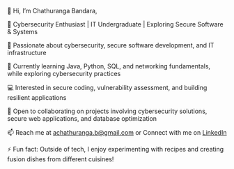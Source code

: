 👋 Hi, I’m Chathuranga Bandara,

🎯 Cybersecurity Enthusiast | IT Undergraduate | Exploring Secure Software & Systems

🔐 Passionate about cybersecurity, secure software development, and IT infrastructure

🌱 Currently learning Java, Python, SQL, and networking fundamentals, while exploring cybersecurity practices

💻 Interested in secure coding, vulnerability assessment, and building resilient applications

🤝 Open to collaborating on projects involving cybersecurity solutions, secure web applications, and database optimization

📫 Reach me at achathuranga.b@gmail.com
 or Connect with me on [LinkedIn](https://www.linkedin.com/in/chathuranga-bandara-a043552a7/)

⚡ Fun fact: Outside of tech, I enjoy experimenting with recipes and creating fusion dishes from different cuisines!

<!---
AmilaKMAC/AmilaKMAC is a ✨ special ✨ repository because its `README.md` (this file) appears on your GitHub profile.
You can click the Preview link to take a look at your changes.
--->
